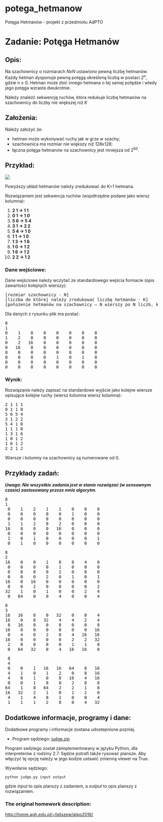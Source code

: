 # potega_hetmanow
Potęga Hetmanów - projekt z przedmiotu AdPTO

# Zadanie: Potęga Hetmanów 
## Opis: 

 Na szachownicy o rozmiarach <i>NxN</i> ustawiono pewną liczbę hetmanów. Każdy hetman dysponuje pewną potęgą określoną liczbą w postaci 2<sup>n</sup>, gdzie n ≥ 0. Hetman może zbić innego hetmana o tej samej potędze i wtedy jego potęga wzrasta dwukrotnie.

Należy znaleźć sekwencję ruchów, która redukuje liczbę hetmanów na szachownicy do liczby nie większej niż <i>K</i>

## Założenia:

 Należy założyć że:
<ul>
    <li>hetman może wykonywać ruchy jak w grze w szachy;</li>
    <li>szachownica ma rozmiar nie większy niż <i>128x128</i>;</li>
    <li>łączna potęga hetmanów na szachownicy jest mniejsza od 2<sup>60</sup>. </li>
</ul>

## Przykład: 

<img src="http://i.imgur.com/me59gju.png" />

Powyższy układ hetmanów należy zredukować do K=1 hetmana.

Rozwiązaniem jest sekwencja ruchów (współrzędne podane jako wiersz kolumna):

<ol>
    <li><strong>2 1 → 1 1</strong></li>
    <li><strong>0 1 → 1 0</strong></li>
    <li><strong>5 6 → 5 4</strong></li>
    <li><strong>3 1 → 2 2</strong></li>
    <li><strong>5 4 → 1 0</strong></li>
    <li><strong>1 1 → 1 0</strong></li>
    <li><strong>1 3 → 1 6</strong></li>
    <li><strong>1 0 → 1 2</strong></li>
    <li><strong>1 6 → 1 2</strong></li>
    <li><strong>2 2 → 1 2</strong></li>
</ol>


### Dane wejściowe:

Dane wejściowe należy wczytać ze standardowego wejścia formacie (opis zawartości kolejnych wierszy):

<pre>
[rozmiar szachownicy - N]
[liczba do której należy zredukować liczbę hetmanów - K]
[położenie hetmanów na szachownicy – N wierszy po N liczb, każda liczba jest wartością hetmana na danym polu lub zerem]
</pre>

Dla danych z rysunku plik ma postać:

<pre>
8
1
0    1    0    0    0    0    0    0
1    2    8    8    0    0    8    0
0    2   16    0    0    0    0    0
0   16    0    0    0    0    0    0
0    0    0    0    0    0    0    0
0    0    0    0    1    0    1    0
0    0    0    0    0    0    0    0
0    0    0    0    0    0    0    0
</pre>

### Wynik:

Rozwiązanie należy zapisać na standardowe wyjście jako kolejne wiersze opisujące kolejne ruchy (wiersz kolumna wiersz kolumna):

<pre>
2 1 1 1 
0 1 1 0 
5 6 5 4 
3 1 2 2 
5 4 1 0 
1 1 1 0 
1 3 1 6 
1 0 1 2 
1 6 1 2 
2 2 1 2
</pre>

Wiersze i kolumny na szachownicy są numerowane od 0. 

## Przykłady zadań:

***Uwaga: Nie wszystkie zadania jest w stanie rozwiązać (w sensownym czasie) zastosowany przeze mnie algorytm.***

<pre>
8
1
 0    1    2    1    1    0    0    0
 0    0    0    0    0    1    0    0
 0    0    0    0    0    0    0    0
 1    1    2    8    2    0    0    0
16    8    0    0   16    0    0    0
 0    0    0    0    0    0    0    0
 1    0    1    0    0    0    0    1
 0    1    0    0    0    0    0    0
</pre>

<pre>
8
2
16    0    0    1    8    8    4    0
 0    0    0    0    1    0    0    0
 0    0    0    0    2    0    0    0
 0    0    0    2    0    1    0    1
16    0   16    0    0    0    0    0
 0    0    2    0    0    0    0    2
32    1    0    1    0    0    2    4
 0   64    0    0    4    0    0    4
</pre>

<pre>
8
3
16   16    8    0   32    0    0    4
16    0    0   32    4    4    2    4
 8   16    0    0    8    0    0    8
16    0    0    0    0    0    0   16
 0    4    0    2    0    4   16   16
16    0    0    0    0    2    2   32
 2    0    0    0    0    1    1    8
 0   64   32    0    4   16   16    0
</pre>


 <pre>
 8
 4
 0    0    1   16   16   64    8   16
 4    1    0    1    2    0    8   16
 4    0    1    0    8   16    4   16
 0    0    1    8    8    2    8    8
64    1    8   64    2    2    1    8
16   32    2    1    0    1    2    0
 4    1    4    8    1    0    0    4
 1    1    1    2    8    0    4   32
</pre>

## Dodatkowe informacje, programy i dane: 

Dodatkowe programy i informacje zostana udostepnione pozniej.

<ul>
    <li>Program sędziego: <a href="http://home.agh.edu.pl/~faliszew/atpo2016/judge.zip">judge.zip</a> </li>
</ul>    

Program sedziego został zaimplementowany w języku Python, dla interpreterów z rodziny 2.7. Sędzie potrafi także rysować plansze. Aby włączyć tę opcję należy w jego kodzie ustawić zmienną viewer na True.

Wywołanie sędziego:

  <code>python judge.py input output</code>

gdzie <i>input</i> to opis planszy z zadaniem, a <i>output</i> to opis planszy z rozwiązaniem. 

### The original homework description:

http://home.agh.edu.pl/~faliszew/atpo2016/
